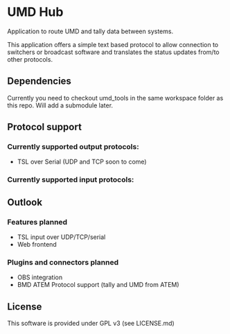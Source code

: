 # UMD Hub
Application to route UMD and tally data between systems.

This application offers a simple text based protocol to allow connection to switchers
or broadcast software and translates the status updates from/to other protocols.

## Dependencies
Currently you need to checkout umd_tools in the same workspace folder as this repo.
Will add a submodule later. 

## Protocol support

### Currently supported output protocols:
 * TSL over Serial (UDP and TCP soon to come)

### Currently supported input protocols:


## Outlook

### Features planned
 * TSL input over UDP/TCP/serial
 * Web frontend

### Plugins and connectors planned
 * OBS integration
 * BMD ATEM Protocol support (tally and UMD from ATEM)

## License

This software is provided under GPL v3 (see LICENSE.md)
